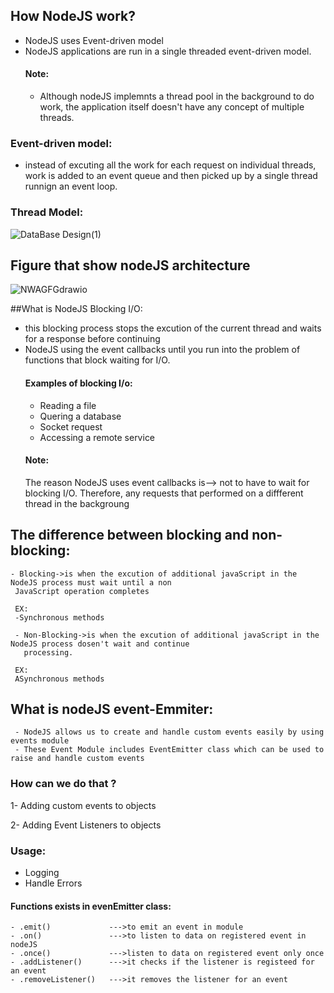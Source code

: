 ## How NodeJS work?
- NodeJS uses Event-driven model
- NodeJS applications are run in a single threaded event-driven model.
  #### Note:
  - Although nodeJS implemnts a thread pool in the background to do work, the application itself doesn't have any 
   concept of multiple threads.
 ### Event-driven model:
  - instead of excuting all the work for each request on individual threads, work is added to an event queue and then 
    picked up by a single thread runnign an event loop.
 ### Thread Model:
 
  ![DataBase Design(1)](https://github.com/Eng-YasminKotb/NodeJS_Level1/assets/122429943/bd616967-5530-4882-9f63-658dc6ac2c25)


## Figure that show nodeJS architecture
 
  ![NWAGFGdrawio](https://github.com/Eng-YasminKotb/NodeJS_Level1/assets/122429943/f7455b07-67e0-45b5-ba1b-77a19e753686)

##What is NodeJS Blocking I/O:
 - this blocking process stops the excution of the current thread and waits for a response before continuing
 - NodeJS using the event callbacks until you run into the problem of functions that block waiting for I/O.
   #### Examples of blocking I/o:
   - Reading a file
   - Quering a database
   - Socket request
   - Accessing a remote service
   #### Note:
   The reason NodeJS uses event callbacks is-->  not to have to wait for blocking I/O.
   Therefore, any requests that performed on a diffferent thread in the backgroung

## The difference between blocking and non-blocking:

    - Blocking->is when the excution of additional javaScript in the NodeJS process must wait until a non 
     JavaScript operation completes
     
     EX:
     -Synchronous methods

     - Non-Blocking->is when the excution of additional javaScript in the NodeJS process dosen't wait and continue 
       processing. 
               
     EX:
     ASynchronous methods

     
  ## What is nodeJS event-Emmiter:
  
     - NodeJS allows us to create and handle custom events easily by using events module
     - These Event Module includes EventEmitter class which can be used to raise and handle custom events

     
   ### How can we do that ?
   
   1- Adding custom events to objects
   
   2- Adding Event Listeners to objects 

   
   ### Usage:
   - Logging
   - Handle Errors

  #### Functions exists in evenEmitter class:
    - .emit()             --->to emit an event in module
    - .on()               --->to listen to data on registered event in nodeJS
    - .once()             --->listen to data on registered event only once
    - .addListener()      --->it checks if the listener is registeed for an event
    - .removeListener()   --->it removes the listener for an event

